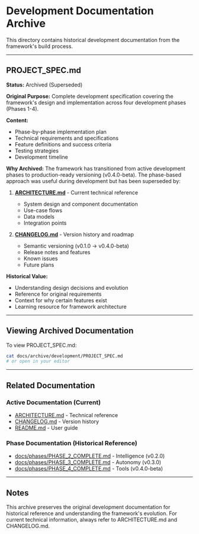 # Development Documentation Archive

This directory contains historical development documentation from the framework's build process.

---

## PROJECT_SPEC.md

**Status:** Archived (Superseded)

**Original Purpose:** Complete development specification covering the framework's design and implementation across four development phases (Phases 1-4).

**Content:**
- Phase-by-phase implementation plan
- Technical requirements and specifications
- Feature definitions and success criteria
- Testing strategies
- Development timeline

**Why Archived:**
The framework has transitioned from active development phases to production-ready versioning (v0.4.0-beta). The phase-based approach was useful during development but has been superseded by:

1. **[ARCHITECTURE.md](../../ARCHITECTURE.md)** - Current technical reference
   - System design and component documentation
   - Use-case flows
   - Data models
   - Integration points

2. **[CHANGELOG.md](../../CHANGELOG.md)** - Version history and roadmap
   - Semantic versioning (v0.1.0 → v0.4.0-beta)
   - Release notes and features
   - Known issues
   - Future plans

**Historical Value:**
- Understanding design decisions and evolution
- Reference for original requirements
- Context for why certain features exist
- Learning resource for framework architecture

---

## Viewing Archived Documentation

To view PROJECT_SPEC.md:
```bash
cat docs/archive/development/PROJECT_SPEC.md
# or open in your editor
```

---

## Related Documentation

### Active Documentation (Current)
- [ARCHITECTURE.md](../../ARCHITECTURE.md) - Technical reference
- [CHANGELOG.md](../../CHANGELOG.md) - Version history
- [README.md](../../../README.md) - User guide

### Phase Documentation (Historical Reference)
- [docs/phases/PHASE_2_COMPLETE.md](../phases/PHASE_2_COMPLETE.md) - Intelligence (v0.2.0)
- [docs/phases/PHASE_3_COMPLETE.md](../phases/PHASE_3_COMPLETE.md) - Autonomy (v0.3.0)
- [docs/phases/PHASE_4_COMPLETE.md](../phases/PHASE_4_COMPLETE.md) - Tools (v0.4.0-beta)

---

## Notes

This archive preserves the original development documentation for historical reference and understanding the framework's evolution. For current technical information, always refer to ARCHITECTURE.md and CHANGELOG.md.
